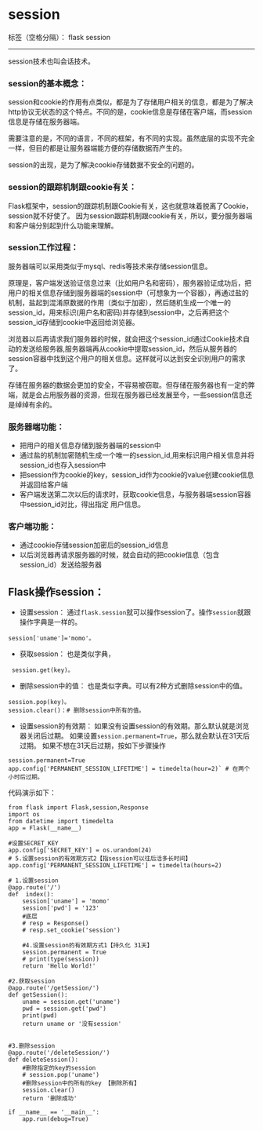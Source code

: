 ﻿# session

标签（空格分隔）： flask session

---

session技术也叫会话技术。

### session的基本概念：
session和cookie的作用有点类似，都是为了存储用户相关的信息，都是为了解决http协议无状态的这个特点。不同的是，cookie信息是存储在客户端，而session信息是存储在服务器端。

需要注意的是，不同的语言，不同的框架，有不同的实现。虽然底层的实现不完全一样，但目的都是让服务器端能方便的存储数据而产生的。

session的出现，是为了解决cookie存储数据不安全的问题的。

### session的跟踪机制跟cookie有关：

Flask框架中，session的跟踪机制跟Cookie有关，这也就意味着脱离了Cookie，session就不好使了。
因为session跟踪机制跟cookie有关，所以，要分服务器端和客户端分别起到什么功能来理解。

### session工作过程：
服务器端可以采用类似于mysql、redis等技术来存储session信息。

原理是，客户端发送验证信息过来（比如用户名和密码），服务器验证成功后，把用户的相关信息存储到服务器端的session中（可想象为一个容器），再通过盐的机制，盐起到混淆原数据的作用（类似于加密），然后随机生成一个唯一的session_id，用来标识(用户名和密码)并存储到session中，之后再把这个session_id存储到cookie中返回给浏览器。

浏览器以后再请求我们服务器的时候，就会把这个session_id通过Cookie技术自动的发送给服务器,服务器端再从cookie中提取session_id，然后从服务器的session容器中找到这个用户的相关信息。这样就可以达到安全识别用户的需求了。

存储在服务器的数据会更加的安全，不容易被窃取。但存储在服务器也有一定的弊端，就是会占用服务器的资源，但现在服务器已经发展至今，一些session信息还是绰绰有余的。
        
### 服务器端功能：
- 把用户的相关信息存储到服务器端的session中
- 通过盐的机制加密随机生成一个唯一的session_id,用来标识用户相关信息并将session_id也存入session中
- 把session作为cookie的key，session_id作为cookie的value创建cookie信息并返回给客户端
- 客户端发送第二次以后的请求时，获取cookie信息，与服务器端session容器中session_id对比，得出指定  用户信息。

### 客户端功能：
- 通过cookie存储session加密后的session_id信息
- 以后浏览器再请求服务器的时候，就会自动的把cookie信息（包含session_id）发送给服务器


## Flask操作session：

- 设置session：
通过`flask.session`就可以操作session了。操作`session`就跟操作字典是一样的。
```
session['uname']='momo'。
```

- 获取session：
  也是类似字典，
``` 
 session.get(key)。
```

- 删除session中的值：
  也是类似字典。可以有2种方式删除session中的值。
```
session.pop(key)。
session.clear()：# 删除session中所有的值。
```
- 设置session的有效期：
 如果没有设置session的有效期。那么默认就是浏览器关闭后过期。
 如果设置`session.permanent=True`，那么就会默认在31天后过期。
 如果不想在31天后过期，按如下步骤操作
```
session.permanent=True
app.config['PERMANENT_SESSION_LIFETIME'] = timedelta(hour=2)` # 在两个小时后过期。
```

代码演示如下：
```
from flask import Flask,session,Response
import os
from datetime import timedelta
app = Flask(__name__)

#设置SECRET_KEY
app.config['SECRET_KEY'] = os.urandom(24)
# 5.设置session的有效期方式2【指session可以往后活多长时间】
app.config['PERMANENT_SESSION_LIFETIME'] = timedelta(hours=2)

# 1.设置session
@app.route('/')
def  index():
    session['uname'] = 'momo'
    session['pwd'] = '123'
    #底层
    # resp = Response()
    # resp.set_cookie('session')

    #4.设置session的有效期方式1【持久化 31天】
    session.permanent = True
    # print(type(session))
    return 'Hello World!'

#2.获取session
@app.route('/getSession/')
def getSession():
    uname = session.get('uname')
    pwd = session.get('pwd')
    print(pwd)
    return uname or '没有session'


#3.删除session
@app.route('/deleteSession/')
def deleteSession():
    #删除指定的key的session
    # session.pop('uname')
    #删除session中的所有的key 【删除所有】
    session.clear()
    return '删除成功'

if __name__ == '__main__':
    app.run(debug=True)
```





